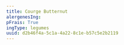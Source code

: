 ```yaml
---
title: Courge Butternut
alergenesIng:
pFrais: True
ingType: legumes
uuid: d2b46f4a-5c1a-4a22-8c1e-b57c5e2b2119
---
```

